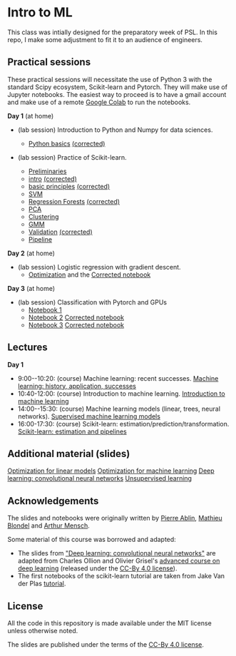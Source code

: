 # Intro to ML

This class was intially designed for the preparatory week of PSL. In this repo, I make some adjustment to fit it to an audience of engineers.

## Practical sessions

These practical sessions will necessitate the use of Python 3 with the standard Scipy ecosystem, Scikit-learn and Pytorch. They will make use of Jupyter notebooks. The easiest way to proceed is to have a gmail account and make use of a remote [Google Colab](https://colab.research.google.com/) to run the notebooks.

**Day 1** (at home)
* (lab session) Introduction to Python and Numpy for data sciences.
  - [Python basics](https://colab.research.google.com/github/data-psl/lectures2024/blob/master/notebooks/01_python_basics.ipynb) [(corrected)](https://colab.research.google.com/github/data-psl/lectures2024/blob/master/notebooks/01_python_basics_corrected.ipynb)
  
* (lab session) Practice of Scikit-learn.
  - [Preliminaries](https://colab.research.google.com/github/data-psl/lectures2024/blob/main/notebooks/02_sklearn/01-Preliminaries.ipynb)
  - [intro](https://colab.research.google.com/github/data-psl/lectures2024/blob/main/notebooks/02_sklearn/02.1-Machine-Learning-Intro.ipynb) [(corrected)](https://colab.research.google.com/github/data-psl/lectures2024/blob/main/notebooks/02_sklearn/02.1-Machine-Learning-Intro_corrected.ipynb)
  - [basic principles](https://colab.research.google.com/github/data-psl/lectures2024/blob/main/notebooks/02_sklearn/02.2-Basic-Principles.ipynb)   [(corrected)](https://colab.research.google.com/github/data-psl/lectures2024/blob/main/notebooks/02_sklearn/02.2-Basic-Principles_corrected.ipynb)
  - [SVM](https://colab.research.google.com/github/data-psl/lectures2024/blob/main/notebooks/02_sklearn/03.1-Classification-SVMs.ipynb)  
  - [Regression Forests](https://colab.research.google.com/github/data-psl/lectures2024/blob/main/notebooks/02_sklearn/03.2-Regression-Forests.ipynb)  [(corrected)](https://colab.research.google.com/github/data-psl/lectures2024/blob/main/notebooks/02_sklearn/03.2-Regression-Forests_corrected.ipynb)
  - [PCA](https://colab.research.google.com/github/data-psl/lectures2024/blob/main/notebooks/02_sklearn/04.1-Dimensionality-PCA.ipynb)
  - [Clustering](https://colab.research.google.com/github/data-psl/lectures2024/blob/main/notebooks/02_sklearn/04.2-Clustering-KMeans.ipynb) 
  - [GMM](https://colab.research.google.com/github/data-psl/lectures2024/blob/main/notebooks/02_sklearn/04.3-Density-GMM.ipynb) 
  - [Validation](https://colab.research.google.com/github/data-psl/lectures2024/blob/main/notebooks/02_sklearn/05-Validation.ipynb)  [(corrected)](https://colab.research.google.com/github/data-psl/lectures2024/blob/main/notebooks/02_sklearn/05-Validation_corrected.ipynb)
  - [Pipeline](https://colab.research.google.com/github/data-psl/lectures2024/blob/main/notebooks/02_sklearn/06-Pipeline.ipynb) 

**Day 2** (at home)
* (lab session) Logistic regression with gradient descent.
  - [Optimization](https://colab.research.google.com/github/data-psl/lectures2024/blob/master/notebooks/03_optimization.ipynb) and the [Corrected notebook](https://colab.research.google.com/github/data-psl/lectures2024/blob/master/notebooks/03_optimization_corrected.ipynb)

**Day 3** (at home)
* (lab session) Classification with Pytorch and GPUs
  - [Notebook 1](https://colab.research.google.com/github/data-psl/lectures2024/blob/main/notebooks/04_pytorch/01_introduction_to_pytorch.ipynb)
  - [Notebook 2](https://colab.research.google.com/github/data-psl/lectures2024/blob/main/notebooks/04_pytorch/02_simple_neural_network.ipynb)  [Corrected notebook](https://colab.research.google.com/github/data-psl/lectures2024/blob/main/notebooks/04_pytorch/02_simple_neural_network_corrected.ipynb)
  - [Notebook 3](https://colab.research.google.com/github/data-psl/lectures2024/blob/main/notebooks/04_pytorch/03_convolutional_neural_network_mnist.ipynb) [Corrected notebook](https://colab.research.google.com/github/data-psl/lectures2024/blob/main/notebooks/04_pytorch/03_convolutional_neural_network_mnist_corrected.ipynb)

## Lectures

**Day 1**
* 9:00--10:20: (course) Machine learning: recent successes.
  [Machine learning: history, application, successes](https://data-psl.github.io/lectures2024/slides/01_machine_learning_successes)
* 10:40-12:00: (course) Introduction to machine learning.
  [Introduction to machine learning](https://data-psl.github.io/lectures2024/slides/02_intro_to_machine_learning)
* 14:00--15:30: (course) Machine learning models (linear, trees, neural networks).
  [Supervised machine learning models](https://data-psl.github.io/lectures2024/slides/03_machine_learning_models/)
* 16:00-17:30: (course) Scikit-learn: estimation/prediction/transformation.
  [Scikit-learn: estimation and pipelines](https://data-psl.github.io/lectures2024/slides/04_scikit_learn/)

## Additional material (slides)

[Optimization for linear models](https://data-psl.github.io/lectures2024/slides/05_optimization_linear_models/)
[Optimization for machine learning](https://data-psl.github.io/lectures2024/slides/06_optimization_general/)
[Deep learning: convolutional neural networks](https://data-psl.github.io/lectures2024/slides/07_deep_learning/)
[Unsupervised learning](https://data-psl.github.io/lectures2024/slides/08_unsupervised_learning/)

## Acknowledgements

The slides and notebooks were originally written by [Pierre Ablin](https://pierreablin.com/), [Mathieu Blondel](https://mblondel.org/) and [Arthur Mensch](http://www.amensch.fr/).

Some material of this course was borrowed and adapted:
  * The slides from ["Deep learning: convolutional neural networks"](https://data-psl.github.io/lectures2024/slides/07_deep_learning/) are adapted from
  Charles Ollion and Olivier Grisel's [advanced course on deep learning](!https://github.com/m2dsupsdlclass/lectures-labs) (released under the
  [CC-By 4.0 license](https://creativecommons.org/licenses/by/4.0/legalcode)).
  * The first notebooks of the scikit-learn tutorial are taken from Jake Van der Plas [tutorial](https://github.com/jakevdp/sklearn_tutorial).

## License
All the code in this repository is made available under the MIT license unless otherwise noted.

The slides are published under the terms of the [CC-By 4.0 license](https://creativecommons.org/licenses/by/4.0/legalcode).
